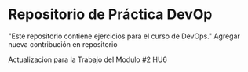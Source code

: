# Repositorio de Práctica DevOp

"Este repositorio contiene ejercicios para el curso de DevOps."
Agregar nueva contribución en repositorio

Actualizacion para la Trabajo del Modulo #2
HU6